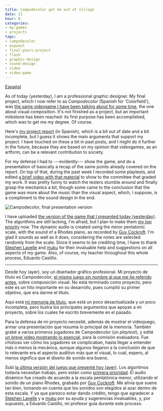 ```yaml
---
title: Campodecolor got me out of college
date: 21
hour: 0
categories:
- my-games
- projects
tags:
- campodecolor
- espanol
- final-years-project
- flash
- graphic-design
- sound-design
- video
- video-game
---
```


[Español](http://blog.agj.cl/2009/01/campodecolor-got-me-out-of-college/#more-118)

As of today (yesterday), I am a professional graphic designer. My final project, which I now refer to as _Campodecolor_ (Spanish for 'Colorfield'), was [the same videogame I have been talking about for some time](http://blog.agj.cl/tag/final-years-project/), the one about visual composition. It's not finished as a project, but an important milestone has been reached: its first purpose has been accomplished, which was to get me my degree. Of course.

Here's [my project report](http://www.agj.cl/files/games/campodecolor_memoria.pdf) (in Spanish), which is a bit out of date and a bit incomplete, but I guess it shows the main arguments that support my project. I have touched on these a bit in past posts, and I might do it further in the future, because they are based on my opinion that videogames, as an artform, can be a relevant contribution to society.

For my defense I had to ---evidently--- show the game, and do a presentation of basically a recap of the same points already covered on the report. On top of that, during the past week I recorded some playtests, and edited [a brief video with that material](http://vimeo.com/2898875) to show to the committee that graded my work. It was pretty funny to watch the testers stumble around and finally grasp the mechanics a bit, though some came to the conclusion that the game was more about the music than the visual aspect, which, I suppose, is a compliment to the sound design in the end.

![Campodecolor, final presentation version](http://blog.agj.cl/wp-content/uploads/2009/01/campodecolor_presentacion.png "Campodecolor, final presentation version")

I have uploaded [the version of the game that I presented today (yesterday)](http://www.agj.cl/files/games/campodecolor1/). The algorithms are still lacking, I'm afraid, but I plan to make them [my top priority](http://listography.com/action/list?uid=9200085793&lid=6233889452) now. The dynamic audio is created using the minor pentatonic scale, with the sound of a Rhodes piano, as recorded by [Guy Cockroft](http://www.soundsnap.com/user/18). I'm glad it sounds as well as it does, considering the notes are selected randomly from the scale. Since it seems to be crediting time, I have to thank [Stephen Lavelle](http://www.maths.tcd.ie/~icecube/) and [muku](http://eriatic.wikidot.com/) for their invaluable help and suggestions on all aspects of my game. Also, of course, my teacher throughout this whole process, Eduardo Castillo.<!-- more -->

---

<!-- language -->

Desde hoy (ayer), soy un diseñador gráfico profesional. Mi proyecto de título es Campodecolor, [el mismo juego sin nombre al que me he referido antes](http://blog.agj.cl/tag/final-years-project/), sobre composición visual. No está terminado como proyecto, pero este es un hito importante en su desarrollo, pues cumplió su primer objetivo, que era darme el título.

Aquí está [mi memoria de título](http://www.agj.cl/files/games/campodecolor_memoria.pdf), que está un poco desactualizada y un poco incompleta, pero ilustra los principales argumentos que apoyan a mi proyecto, sobre los cuales he escrito brevemente en el pasado.

Para la defensa de mi proyecto necesité, además de mostrar el videojuego, armar una presentación que resumía lo principal de la memoria. También grabé a varios primeros jugadores de Campodecolor (un _playtest_), y edité [un breve video mostrando lo esencial](http://vimeo.com/2898875), para la comisión evaluadora. Fue chistoso ver cómo los jugadores se complicaban, hasta llegar a entender más o menos la mecánica, aunque algunos llegaron a la conclusión de que lo relevante era el aspecto auditivo más que el visual, lo cual, espero, al menos significa que el diseño de sonido era bueno.

Subí [la última versión del juego que presenté hoy (ayer)](http://www.agj.cl/files/games/campodecolor1/). Los algoritmos todavía necesitan trabajo, pero están como [primera prioridad](http://listography.com/action/list?uid=9200085793&lid=6233889452). El audio dinámico fue creado de acuerdo a la escala pentatónica menor, utilizando el sonido de un piano Rhodes, grabado por [Guy Cockroft](http://www.soundsnap.com/user/18). Me alivia que suene tan bien, tomando en cuenta que los sonidos son elegidos al azar dentro de esta escala. Y ya que parezco estar dando crédito, tengo que agradecer a [Stephen Lavelle](http://www.maths.tcd.ie/~icecube/) y a [muku](http://eriatic.wikidot.com/) por su ayuda y sugerencias invaluables, y, por supuesto, a Eduardo Castillo, mi profesor guía durante este proceso.
